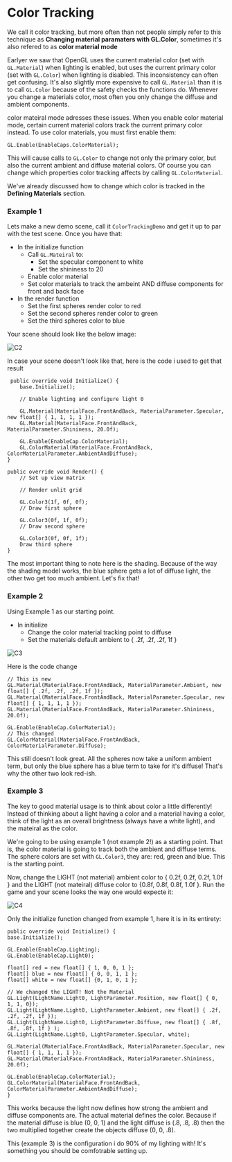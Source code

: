 # Color Tracking

We call it color tracking, but more often than not people simply refer to this technique as __Changing material paramaters with GL.Color__, sometimes it's also refered to as __color material mode__

Earlyer we saw that OpenGL uses the current material color (set with ```GL.Material```) when lighting is enabled, but uses the current primary color (set with ```GL.Color```) when lighting is disabled. This inconsistency can often get confusing. It's also slightly more expensive to call ```GL.Material``` than it is to call ```GL.Color``` because of the safety checks the functions do. Whenever you change a materials color, most often you only change the diffuse and ambient components.

color mateiral mode adresses these issues. When you enable color material mode, certain current material colors track the current primary color instead. To use color materials, you must first enable them:

```
GL.Enable(EnableCaps.ColorMaterial);
```

This will cause calls to ```GL.Color``` to change not only the primary color, but also the current ambient and diffuse material colors. Of course you can change which properties color tracking affects by calling ```GL.ColorMaterial```.

We've already discussed how to change which color is tracked in the __Defining Materials__ section.

### Example 1

Lets make a new demo scene, call it ```ColorTrackingDemo``` and get it up to par with the test scene. Once you have that:

* In the initialize function
  * Call ```GL.Mateiral``` to:
    * Set the specular component to white
    * Set the shininess to 20
  * Enable color material
  * Set color materials to track the ambeint AND diffuse components for front and back face
* In the render function
  * Set the first spheres render color to red
  * Set the second spheres render color to green
  * Set the third spheres color to blue

Your scene should look like the below image:

![C2](ctrack2.png)

In case your scene doesn't look like that, here is the code i used to get that result

```
 public override void Initialize() {
    base.Initialize();

    // Enable lighting and configure light 0
    
    GL.Material(MaterialFace.FrontAndBack, MaterialParameter.Specular, new float[] { 1, 1, 1, 1 });
    GL.Material(MaterialFace.FrontAndBack, MaterialParameter.Shininess, 20.0f);

    GL.Enable(EnableCap.ColorMaterial);
    GL.ColorMaterial(MaterialFace.FrontAndBack, ColorMaterialParameter.AmbientAndDiffuse);
}

public override void Render() {
    // Set up view matrix

    // Render unlit grid

    GL.Color3(1f, 0f, 0f);
    // Draw first sphere

    GL.Color3(0f, 1f, 0f);
    // Draw second sphere

    GL.Color3(0f, 0f, 1f);
    Draw third sphere
}
```

The most important thing to note here is the shading. Because of the way the shading model works, the blue sphere gets a lot of diffuse light, the other two get too much ambient. Let's fix that!

### Example 2

Using Example 1 as our starting point.

* In initialize
  * Change the color material tracking point to diffuse
  * Set the materials default ambient to { .2f, .2f, .2f, 1f }

![C3](ctrack3.png)

Here is the code change

```
// This is new
GL.Material(MaterialFace.FrontAndBack, MaterialParameter.Ambient, new float[] { .2f, .2f, .2f, 1f });
GL.Material(MaterialFace.FrontAndBack, MaterialParameter.Specular, new float[] { 1, 1, 1, 1 });
GL.Material(MaterialFace.FrontAndBack, MaterialParameter.Shininess, 20.0f);

GL.Enable(EnableCap.ColorMaterial);
// This changed
GL.ColorMaterial(MaterialFace.FrontAndBack, ColorMaterialParameter.Diffuse);
```

This still doesn't look great. All the spheres now take a uniform ambient term, but only the blue sphere has a blue term to take for it's diffuse! That's why the other two look red-ish.

### Example 3
The key to good material usage is to think about color a little differently! Instead of thinking about a light having a color and a material having a color, think of the light as an overall brightness (always have a white light), and the mateiral as the color.

We're going to be using example 1 (not example 2!) as a starting point. That is, the color material is going to track both the ambient and diffuse terms. The sphere colors are set with ```GL.Color3```, they are: red, green and blue. This is the starting point.

Now, change the LIGHT (not material) ambient color to { 0.2f, 0.2f, 0.2f, 1.0f } and the LIGHT (not mateiral) diffuse color to {0.8f, 0.8f, 0.8f, 1.0f }. Run the game and your scene looks the way one would expecte it:

![C4](ctrack4.png)

Only the initialize function changed from example 1, here it is in its entirety:

```
public override void Initialize() {
base.Initialize();

GL.Enable(EnableCap.Lighting);
GL.Enable(EnableCap.Light0);

float[] red = new float[] { 1, 0, 0, 1 };
float[] blue = new float[] { 0, 0, 1, 1 };
float[] white = new float[] {0, 1, 0, 1 };

// We changed the LIGHT! Not the Material
GL.Light(LightName.Light0, LightParameter.Position, new float[] { 0, 1, 1, 0});
GL.Light(LightName.Light0, LightParameter.Ambient, new float[] { .2f, .2f, .2f, 1f });
GL.Light(LightName.Light0, LightParameter.Diffuse, new float[] { .8f, .8f, .8f, 1f } );
GL.Light(LightName.Light0, LightParameter.Specular, white);

GL.Material(MaterialFace.FrontAndBack, MaterialParameter.Specular, new float[] { 1, 1, 1, 1 });
GL.Material(MaterialFace.FrontAndBack, MaterialParameter.Shininess, 20.0f);

GL.Enable(EnableCap.ColorMaterial);
GL.ColorMaterial(MaterialFace.FrontAndBack, ColorMaterialParameter.AmbientAndDiffuse);
}
```

This works because the light now defines how strong the ambient and diffuse components are. The actual material defines the color. Because if the material diffuse is blue (0, 0, 1) and the light diffuse is (.8, .8, .8) then the two multiplied together create the objects diffuse (0, 0, .8).

This (example 3) is the configuration i do 90% of my lighting with! It's something you should be comfotrable setting up.